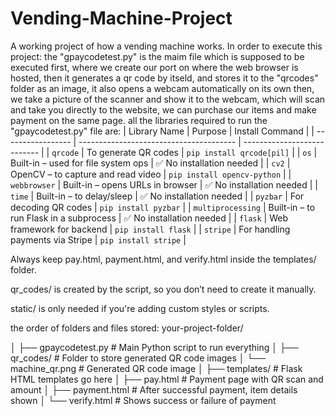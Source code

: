 # Vending-Machine-Project
A working project of how a vending machine works.
In order to execute this project:
 the "gpaycodetest.py" is the maim file which is supposed to be executed first, where we create our port on where the web browser is hosted, then it generates a qr code by itseld, and stores it to the "qrcodes" folder as an image, it also opens a webcam automatically on its own
 then, we take a picture of the scanner and show it to the webcam, which will scan and take you directly to the website,
 we can purchase our items and make payment on the same page.
 all the libraries required to run the "gpaycodetest.py" file are:
 | Library Name      | Purpose                                 | Install Command             |
| ----------------- | --------------------------------------- | --------------------------- |
| `qrcode`          | To generate QR codes                    | `pip install qrcode[pil]`   |
| `os`              | Built-in – used for file system ops     | ✅ No installation needed    |
| `cv2`             | OpenCV – to capture and read video      | `pip install opencv-python` |
| `webbrowser`      | Built-in – opens URLs in browser        | ✅ No installation needed    |
| `time`            | Built-in – to delay/sleep               | ✅ No installation needed    |
| `pyzbar`          | For decoding QR codes                   | `pip install pyzbar`        |
| `multiprocessing` | Built-in – to run Flask in a subprocess | ✅ No installation needed    |
| `flask`           | Web framework for backend               | `pip install flask`         |
| `stripe`          | For handling payments via Stripe        | `pip install stripe`        |

Always keep pay.html, payment.html, and verify.html inside the templates/ folder.

qr_codes/ is created by the script, so you don’t need to create it manually.

static/ is only needed if you're adding custom styles or scripts.



the order of folders and files stored:
your-project-folder/

│
├── gpaycodetest.py               # Main Python script to run everything
│
├── qr_codes/                     # Folder to store generated QR code images
│   └── machine_qr.png            # Generated QR code image
│
├── templates/                    # Flask HTML templates go here
│   ├── pay.html                  # Payment page with QR scan and amount
│   ├── payment.html              # After successful payment, item details shown
│   └── verify.html               # Shows success or failure of payment


